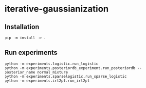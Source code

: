 # iterative-gaussianization

## Installation
```
pip -m install -e .
```

## Run experiments
```
python -m experiments.logistic.run_logistic
python -m experiments.posteriordb_experiment.run_posteriordb --posterior_name normal_mixture
python -m experiments.sparselogistic.run_sparse_logistic
python -m experiments.irt2pl.run_irt2pl
```